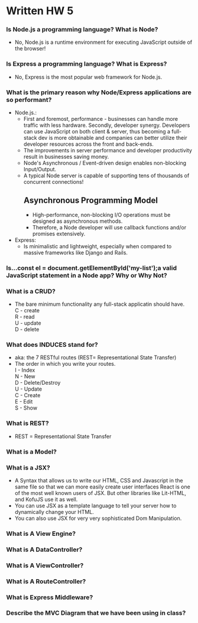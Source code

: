 # Written HW 5

### Is Node.js a programming language? What is Node?
- No, Node.js is a runtime environment for executing JavaScript outside of the browser!

### Is Express a programming language? What is Express?
- No, Express is the most popular web framework for Node.js.

### What is the primary reason why Node/Express applications are so performant?
- Node.js.:
    - First and foremost, performance - businesses can handle more traffic with less hardware. Secondly, developer synergy. Developers can use JavaScript on both client & server, thus becoming a full-stack dev is more obtainable and companies can better utilize their developer resources across the front and back-ends.
    - The improvements in server performance and developer productivity result in businesses saving money.
    - Node's Asynchronous / Event-driven design enables non-blocking Input/Output.
    - A typical Node server is capable of supporting tens of thousands of concurrent connections!
        ## Asynchronous Programming Model
        - High-performance, non-blocking I/O operations must be designed as asynchronous methods.
        - Therefore, a Node developer will use callback functions and/or promises extensively.
- Express:
    - Is minimalistic and lightweight, especially when compared to massive frameworks like Django and Rails.

### Is...const el = document.getElementById('my-list');a valid JavaScript statement in a Node app? Why or Why Not?

### What is a CRUD?
- The bare minimum functionality any full-stack applicatin should have.<br>
C - create<br>
R - read<br>
U - update<br>
D - delete

### What does INDUCES stand for?
- aka: the 7 RESTful routes (REST= Representational State Transfer)
- The order in which you write your routes.<br>
I - Index<br>
N - New<br>
D - Delete/Destroy<br>
U - Update<br>
C - Create<br>
E - Edit<br>
S - Show<br>

### What is REST?
- REST = Representational State Transfer

### What is a Model?

### What is a JSX?
- A Syntax that allows us to write our HTML, CSS and Javascript in the same file so that we can more easily create user interfaces React is one of the most well known users of JSX. But other libraries like Lit-HTML, and KofuJS use it as well.
- You can use JSX as a template language to tell your server how to dynamically change your HTML.
- You can also use JSX for very very sophisticated Dom Manipulation.

### What is A View Engine?

### What is A DataController?

### What is A ViewController?

### What is A RouteController?

### What is Express Middleware?

### Describe the MVC Diagram that we have been using in class?